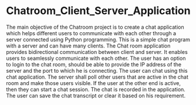 # Chatroom_Client_Server_Application
The main objective of the Chatroom project is to create a chat application which helps different users to
communicate with each other through a server connected using Python programming. This is a simple
chat program with a server and can have many clients. The Chat room application provides bidirectional
communication between client and server. It enables users to seamlessly communicate with each other.
The user has an option to login to the chat room, should be able to provide the IP address of the server
and the port to which he is connecting. The user can chat using this chat application. The server shall
poll other users that are active in the chat room and make those users visible. If the user at the other
end is active, then they can start a chat session. The chat is recorded in the application. The user can
save the chat transcript or clear it based on his requirement.
